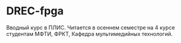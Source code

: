 # DREC-fpga
Вводный курс в ПЛИС. Читается в осеннем семестре на 4 курсе студентам МФТИ, ФРКТ, Кафедра мультимедийных технологий.
